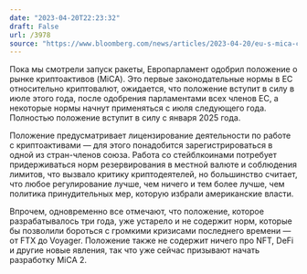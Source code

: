```yaml
---
date: "2023-04-20T22:23:32"
draft: False
url: /3978
source: "https://www.bloomberg.com/news/articles/2023-04-20/eu-s-mica-crypto-regulations-clear-final-parliament-vote"
---
```


Пока мы смотрели запуск ракеты, Европарламент одобрил положение о рынке криптоактивов (MiCA). Это первые законодательные нормы в ЕС относительно криптовалют, ожидается, что положение вступит в силу в июле этого года, после одобрения парламентами всех членов ЕС, а некоторые нормы начнут применяться с июля следующего года. Полностью положение вступит в силу с января 2025 года. 

Положение предусматривает лицензирование деятельности по работе с криптоактивами — для этого понадобится зарегистрироваться в одной из стран-членов союза. Работа со стейблкоинами потребует придерживаться норм резервирования в местной валюте и соблюдения лимитов, что вызвало критику криптодеятелей, но большинство считает, что любое регулирование лучше, чем ничего и тем более лучше, чем политика принудительных мер, которую избрали американские власти.

Впрочем, одновременно все отмечают, что положение, которое разрабатывалось три года, уже устарело и не содержит норм, которые бы позволили бороться с громкими кризисами последнего времени — от FTX до Voyager. Положение также не содержит ничего про NFT, DeFi и другие новые явления, так что уже сейчас призывают начать разработку MiCA 2.
